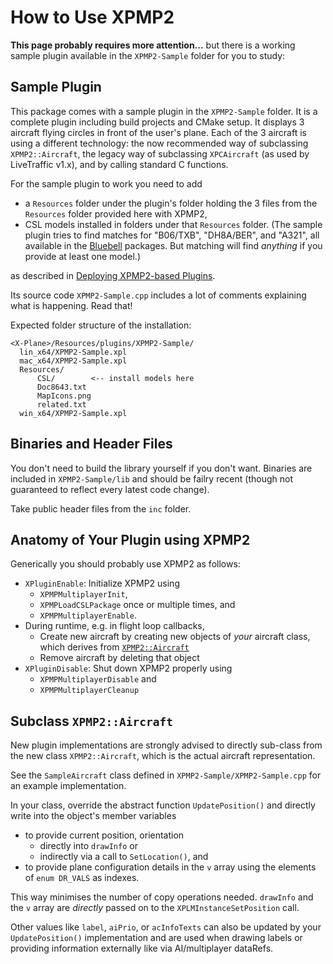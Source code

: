 How to Use XPMP2
==

**This page probably requires more attention...**
but there is a working sample plugin available in
the `XPMP2-Sample` folder for you to study:

## Sample Plugin ##

This package comes with a sample plugin in the `XPMP2-Sample` folder. It is a complete
plugin including build projects and CMake setup. It displays 3 aircraft flying circles
in front of the user's plane. Each of the 3 aircraft is using a different technology:
the now recommended way of subclassing `XPMP2::Aircraft`, the legacy way
of subclassing `XPCAircraft` (as used by LiveTraffic v1.x), and by calling
standard C functions.

For the sample plugin to work you need to add

- a `Resources` folder under the plugin's folder holding the 3 files from
  the `Resources` folder provided here with XPMP2,
- CSL models installed in folders under that `Resources` folder.
  (The sample plugin tries to find matches for "B06/TXB", "DH8A/BER", and
  "A321", all available in the
  [Bluebell](https://forums.x-plane.org/index.php?/files/file/37041-bluebell-obj8-csl-packages/)
  packages. But matching will find _anything_ if you provide at least one model.)

as described in
[Deploying XPMP2-based Plugins](https://twinfan.github.io/XPMP2/Deploying.html).

Its source code `XPMP2-Sample.cpp` includes a lot of comments explaining
what is happening. Read that!

Expected folder structure of the installation:
```
<X-Plane>/Resources/plugins/XPMP2-Sample/
  lin_x64/XPMP2-Sample.xpl
  mac_x64/XPMP2-Sample.xpl
  Resources/
      CSL/        <-- install models here
      Doc8643.txt
      MapIcons.png
      related.txt
  win_x64/XPMP2-Sample.xpl
```

## Binaries and Header Files ##

You don't need to build the library yourself if you don't want. Binaries
are included in `XPMP2-Sample/lib` and should be failry recent
(though not guaranteed to reflect every latest code change).

Take public header files from the `inc` folder.

## Anatomy of Your Plugin using XPMP2 ##

Generically you should probably use XPMP2 as follows:

- `XPluginEnable`: Initialize XPMP2 using
  - `XPMPMultiplayerInit`,
  - `XPMPLoadCSLPackage` once or multiple times, and
  - `XPMPMultiplayerEnable`.
- During runtime, e.g. in flight loop callbacks,
  - Create new aircraft by creating new objects of _your_ aircraft class,
    which derives from [`XPMP2::Aircraft`](html/classXPMP2_1_1Aircraft.html)
  - Remove aircraft by deleting that object
- `XPluginDisable`: Shut down XPMP2 properly using
  - `XPMPMultiplayerDisable` and
  - `XPMPMultiplayerCleanup`

## Subclass `XPMP2::Aircraft` ##

New plugin implementations are strongly advised to directly sub-class
from the new class `XPMP2::Aircraft`, which is the actual aircraft representation.

See the `SampleAircraft` class defined in `XPMP2-Sample/XPMP2-Sample.cpp`
for an example implementation.

In your class, override the abstract function `UpdatePosition()` and
directly write into the object's member variables
- to provide current position, orientation
  - directly into `drawInfo` or
  - indirectly via a call to `SetLocation()`, and
- to provide plane configuration details in the `v` array using the elements of
  `enum DR_VALS` as indexes.

This way minimises the number of copy operations needed. `drawInfo` and the `v` array
are _directly_ passed on to the `XPLMInstanceSetPosition` call.

Other values like `label`, `aiPrio`, or `acInfoTexts` can also be updated by your
`UpdatePosition()` implementation and are used when drawing labels
or providing information externally like via AI/multiplayer dataRefs.
